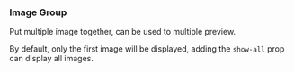 ### Image Group

Put multiple image together, can be used to multiple preview.

By default, only the first image will be displayed, adding the `show-all` prop can display all images.
